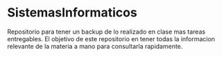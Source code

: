 # SistemasInformaticos

Repositorio para tener un backup de lo realizado en clase mas tareas entregables. El objetivo de este repositorio en tener todas la informacion relevante de la materia a mano para consultarla rapidamente.
